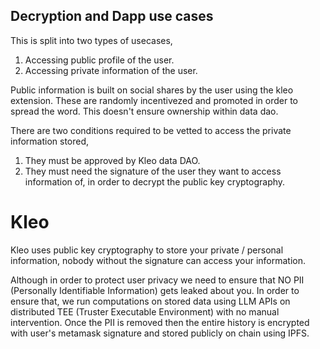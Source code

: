 ## Decryption and Dapp use cases 
This is split into two types of usecases, 
1. Accessing public profile of the user. 
2. Accessing private information of the user. 

Public information is built on social shares by the user using the kleo extension. These are randomly incentivezed and promoted in order to spread the word. This doesn't ensure ownership within data dao. 

There are two conditions required to be vetted to access the private information stored, 
1. They must be approved by Kleo data DAO. 
2. They must need the signature of the user they want to access information of, in order to decrypt the public key cryptography. 

 # Kleo 
Kleo uses public key cryptography to store your private / personal information, 
nobody without the signature can access your information. 

Although in order to protect user privacy we need to ensure that NO PII (Personally Identifiable Information) gets leaked about you. In order to ensure that, we run computations on stored data using LLM APIs on distributed TEE (Truster Executable Environment) with no manual intervention. Once the PII is removed then the entire history is encrypted with user's metamask signature and stored publicly on chain using IPFS. 
